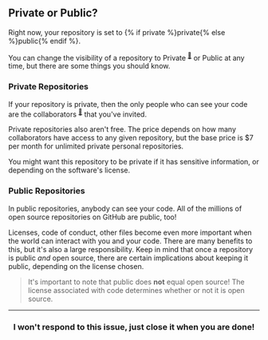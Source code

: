 ## Private or Public?

Right now, your repository is set to {% if private %}private{% else %}public{% endif %}.

You can change the visibility of a repository to Private <sup>[:book:](https://help.github.com/articles/github-glossary/#private-repository)</sup> or Public at any time, but there are some things you should know.

### Private Repositories
If your repository is private, then the only people who can see your code are the collaborators <sup>[:book:](https://help.github.com/articles/github-glossary/#collaborator)</sup> that you've invited.

Private repositories also aren't free. The price depends on how many collaborators have access to any given repository, but the base price is $7 per month for unlimited private personal repositories.

You might want this repository to be private if it has sensitive information, or depending on the software's license.

### Public Repositories
In public repositories, anybody can see your code. All of the millions of open source repositories on GitHub are public, too!

Licenses, code of conduct, other files become even more important when the world can interact with you and your code. There are many benefits to this, but it's also a large responsibility. Keep in mind that once a repository is public _and_ open source, there are certain implications about keeping it public, depending on the license chosen.

> It's important to note that public does **not** equal open source! The license associated with code determines whether or not it is open source.

<hr>
<h3 align="center">I won't respond to this issue, just close it when you are done!</h3>

